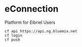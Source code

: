 # eConnection
Platform for Eibriel Users

```
cf api https://api.ng.bluemix.net
cf login
cf push
```
